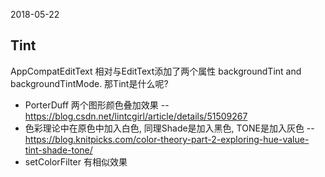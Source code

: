 2018-05-22

## Tint
AppCompatEditText 相对与EditText添加了两个属性 backgroundTint and backgroundTintMode.
那Tint是什么呢?
+ PorterDuff 两个图形颜色叠加效果 -- https://blog.csdn.net/lintcgirl/article/details/51509267
+ 色彩理论中在原色中加入白色, 同理Shade是加入黑色, TONE是加入灰色 -- https://blog.knitpicks.com/color-theory-part-2-exploring-hue-value-tint-shade-tone/
+ setColorFilter 有相似效果


